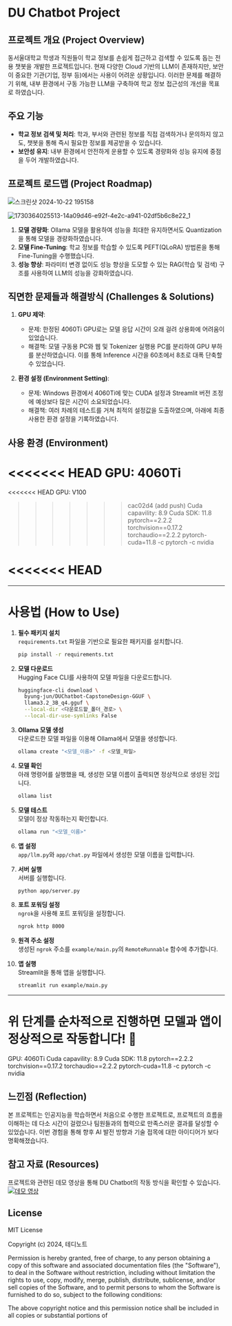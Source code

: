 # DU Chatbot Project

## 프로젝트 개요 (Project Overview)
동서울대학교 학생과 직원들이 학교 정보를 손쉽게 접근하고 검색할 수 있도록 돕는 전용 챗봇을 개발한 프로젝트입니다. 현재 다양한 Cloud 기반의 LLM이 존재하지만, 보안이 중요한 기관(기업, 정부 등)에서는 사용이 어려운 상황입니다. 이러한 문제를 해결하기 위해, 내부 환경에서 구동 가능한 LLM을 구축하여 학교 정보 접근성의 개선을 목표로 하였습니다.

## 주요 기능
- **학교 정보 검색 및 처리**: 학과, 부서와 관련된 정보를 직접 검색하거나 문의하지 않고도, 챗봇을 통해 즉시 필요한 정보를 제공받을 수 있습니다.
- **보안성 유지**: 내부 환경에서 안전하게 운용할 수 있도록 경량화와 성능 유지에 중점을 두어 개발하였습니다.

## 프로젝트 로드맵 (Project Roadmap)
![스크린샷 2024-10-22 195158](https://github.com/user-attachments/assets/9db9a29b-bbd3-489e-a319-7ef2bafd4c6d)

![1730364025513-14a09d46-e92f-4e2c-a941-02df5b6c8e22_1](https://github.com/user-attachments/assets/746edd9d-6b58-48e7-8642-77128679d929)

1. **모델 경량화**: Ollama 모델을 활용하여 성능을 최대한 유지하면서도 Quantization을 통해 모델을 경량화하였습니다.
2. **모델 Fine-Tuning**: 학교 정보를 학습할 수 있도록 PEFT(QLoRA) 방법론을 통해 Fine-Tuning을 수행했습니다.
3. **성능 향상**: 파라미터 변경 없이도 성능 향상을 도모할 수 있는 RAG(학습 및 검색) 구조를 사용하여 LLM의 성능을 강화하였습니다.

## 직면한 문제들과 해결방식 (Challenges & Solutions)
1. **GPU 제약**: 
   - 문제: 한정된 4060Ti GPU로는 모델 응답 시간이 오래 걸려 상용화에 어려움이 있었습니다.
   - 해결책: 모델 구동용 PC와 웹 및 Tokenizer 실행용 PC를 분리하여 GPU 부하를 분산하였습니다. 이를 통해 Inference 시간을 60초에서 8초로 대폭 단축할 수 있었습니다.

2. **환경 설정 (Environment Setting)**:
   - 문제: Windows 환경에서 4060Ti에 맞는 CUDA 설정과 Streamlit 버전 조정에 예상보다 많은 시간이 소요되었습니다.
   - 해결책: 여러 차례의 테스트를 거쳐 최적의 설정값을 도출하였으며, 아래에 최종 사용한 환경 설정을 기록하였습니다.

## 사용 환경 (Environment)
<<<<<<< HEAD
GPU: 4060Ti
=======
<<<<<<< HEAD
GPU: V100
>>>>>>> cac02d4 (add push)
Cuda capavility: 8.9
Cuda SDK: 11.8
pytorch==2.2.2 torchvision==0.17.2 torchaudio==2.2.2 pytorch-cuda=11.8 -c pytorch -c nvidia

<<<<<<< HEAD
=======
---

# 사용법 (How to Use)

1. **필수 패키지 설치**  
   `requirements.txt` 파일을 기반으로 필요한 패키지를 설치합니다.  
   ```bash
   pip install -r requirements.txt
   ```

2. **모델 다운로드**  
   Hugging Face CLI를 사용하여 모델 파일을 다운로드합니다.  
   ```bash
   huggingface-cli download \
     byung-jun/DUChatbot-CapstoneDesign-GGUF \
     llama3.2_3B_q4.gguf \
     --local-dir <다운로드할_폴더_경로> \
     --local-dir-use-symlinks False
   ```

3. **Ollama 모델 생성**  
   다운로드한 모델 파일을 이용해 Ollama에서 모델을 생성합니다.  
   ```bash
   ollama create "<모델_이름>" -f <모델_파일>
   ```

4. **모델 확인**  
   아래 명령어를 실행했을 때, 생성한 모델 이름이 출력되면 정상적으로 생성된 것입니다.  
   ```bash
   ollama list
   ```

5. **모델 테스트**  
   모델이 정상 작동하는지 확인합니다.  
   ```bash
   ollama run "<모델_이름>"
   ```

6. **앱 설정**  
   `app/llm.py`와 `app/chat.py` 파일에서 생성한 모델 이름을 입력합니다.

7. **서버 실행**  
   서버를 실행합니다.  
   ```bash
   python app/server.py
   ```

8. **포트 포워딩 설정**  
   `ngrok`을 사용해 포트 포워딩을 설정합니다.  
   ```bash
   ngrok http 8000
   ```

9. **원격 주소 설정**  
   생성된 `ngrok` 주소를 `example/main.py`의 `RemoteRunnable` 함수에 추가합니다.

10. **앱 실행**  
    Streamlit을 통해 앱을 실행합니다.  
    ```bash
    streamlit run example/main.py
    ```

---

위 단계를 순차적으로 진행하면 모델과 앱이 정상적으로 작동합니다! 🚀
=======
GPU: 4060Ti
Cuda capavility: 8.9
Cuda SDK: 11.8
pytorch==2.2.2 torchvision==0.17.2 torchaudio==2.2.2 pytorch-cuda=11.8 -c pytorch -c nvidia


## 느낀점 (Reflection)
본 프로젝트는 인공지능을 학습하면서 처음으로 수행한 프로젝트로, 프로젝트의 흐름을 이해하는 데 다소 시간이 걸렸으나 팀원들과의 협력으로 만족스러운 결과를 달성할 수 있었습니다. 이번 경험을 통해 향후 AI 발전 방향과 기술 접목에 대한 아이디어가 보다 명확해졌습니다.

## 참고 자료 (Resources)
프로젝트와 관련된 데모 영상을 통해 DU Chatbot의 작동 방식을 확인할 수 있습니다.
[![데모 영상](https://img.youtube.com/vi/VkcaigvTrug/0.jpg)](https://youtu.be/VkcaigvTrug)

## License
MIT License

Copyright (c) 2024, 테디노트

Permission is hereby granted, free of charge, to any person obtaining a copy of this software and associated documentation files (the "Software"), to deal in the Software without restriction, including without limitation the rights to use, copy, modify, merge, publish, distribute, sublicense, and/or sell copies of the Software, and to permit persons to whom the Software is furnished to do so, subject to the following conditions:

The above copyright notice and this permission notice shall be included in all copies or substantial portions of

